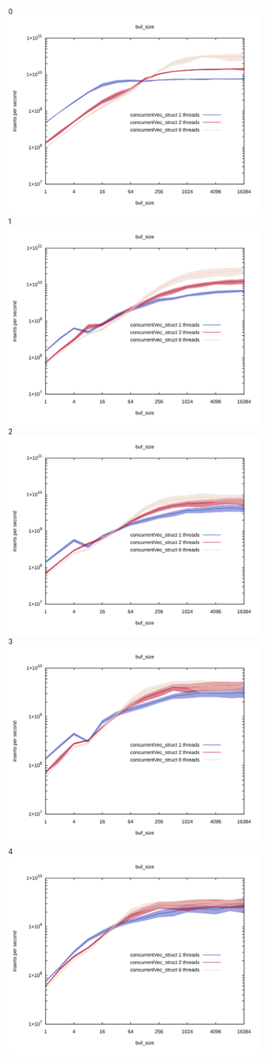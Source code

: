 0
![plots](buf_size_0.svg)
1
![plots](buf_size_1.svg)
2
![plots](buf_size_2.svg)
3
![plots](buf_size_3.svg)
4
![plots](buf_size_4.svg)